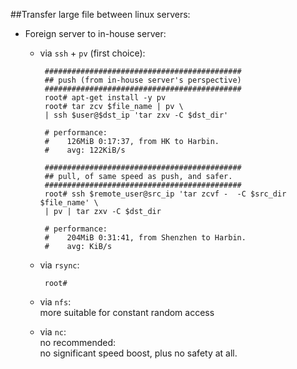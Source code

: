 ##Transfer large file between linux servers:
 * Foreign server to in-house server:
	 * via `ssh` + `pv` (first choice):

			############################################
			## push (from in-house server's perspective)
			############################################
			root# apt-get install -y pv
			root# tar zcv $file_name | pv \ 
			| ssh $user@$dst_ip 'tar zxv -C $dst_dir'
			
			# performance: 
			#    126MiB 0:17:37, from HK to Harbin.
			#    avg: 122KiB/s
			
			############################################
			## pull, of same speed as push, and safer.
			############################################
			root# ssh $remote_user@src_ip 'tar zcvf -  -C $src_dir $file_name' \
			| pv | tar zxv -C $dst_dir
			
			# performance: 
			#    204MiB 0:31:41, from Shenzhen to Harbin.
			#    avg: KiB/s
	 * via `rsync`:

			root# 

	 * via `nfs`:  
	 more suitable for constant random access
	 * via `nc`:  
	 no recommended:  
	 no significant speed boost, plus no safety at all.
